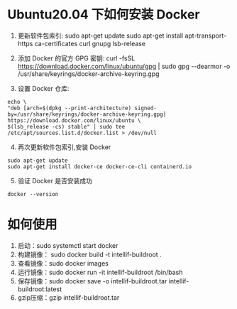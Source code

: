 # Ubuntu20.04 下如何安装 Docker

1. 更新软件包索引:
sudo apt-get update
sudo apt-get install apt-transport-https ca-certificates curl gnupg lsb-release

2. 添加 Docker 的官方 GPG 密钥:
curl -fsSL https://download.docker.com/linux/ubuntu/gpg | sudo gpg --dearmor -o /usr/share/keyrings/docker-archive-keyring.gpg

3. 设置 Docker 仓库:
```
echo \
"deb [arch=$(dpkg --print-architecture) signed-by=/usr/share/keyrings/docker-archive-keyring.gpg] https://download.docker.com/linux/ubuntu \
$(lsb_release -cs) stable" | sudo tee /etc/apt/sources.list.d/docker.list > /dev/null
```
4. 再次更新软件包索引,安装 Docker
```
sudo apt-get update
sudo apt-get install docker-ce docker-ce-cli containerd.io
```

5. 验证 Docker 是否安装成功
```
docker --version   
```


# 如何使用
1. 启动：sudo systemctl start docker
2. 构建镜像： sudo docker build -t intellif-buildroot .
3. 查看镜像：sudo docker images
4. 运行镜像：sudo docker run -it intellif-buildroot /bin/bash
5. 保存镜像：sudo docker save -o intellif-buildroot.tar intellif-buildroot:latest
6. gzip压缩：gzip intellif-buildroot.tar